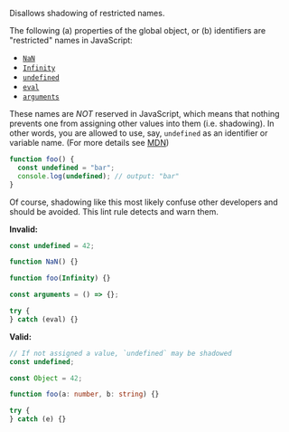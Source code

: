 Disallows shadowing of restricted names.

The following (a) properties of the global object, or (b) identifiers are
"restricted" names in JavaScript:

- [`NaN`]
- [`Infinity`]
- [`undefined`]
- [`eval`]
- [`arguments`]

These names are _NOT_ reserved in JavaScript, which means that nothing prevents
one from assigning other values into them (i.e. shadowing). In other words, you
are allowed to use, say, `undefined` as an identifier or variable name. (For
more details see [MDN])

[`NaN`]: https://developer.mozilla.org/en-US/docs/Web/JavaScript/Reference/Global_Objects/NaN
[`Infinity`]: https://developer.mozilla.org/en-US/docs/Web/JavaScript/Reference/Global_Objects/Infinity
[`undefined`]: https://developer.mozilla.org/en-US/docs/Web/JavaScript/Reference/Global_Objects/undefined
[`eval`]: https://developer.mozilla.org/en-US/docs/Web/JavaScript/Reference/Global_Objects/eval
[`arguments`]: https://developer.mozilla.org/en-US/docs/Web/JavaScript/Reference/Functions/arguments
[MDN]: https://developer.mozilla.org/en-US/docs/Web/JavaScript/Reference/Global_Objects/undefined#description

```typescript
function foo() {
  const undefined = "bar";
  console.log(undefined); // output: "bar"
}
```

Of course, shadowing like this most likely confuse other developers and should
be avoided. This lint rule detects and warn them.

**Invalid:**

```typescript
const undefined = 42;

function NaN() {}

function foo(Infinity) {}

const arguments = () => {};

try {
} catch (eval) {}
```

**Valid:**

```typescript
// If not assigned a value, `undefined` may be shadowed
const undefined;

const Object = 42;

function foo(a: number, b: string) {}

try {
} catch (e) {}
```
